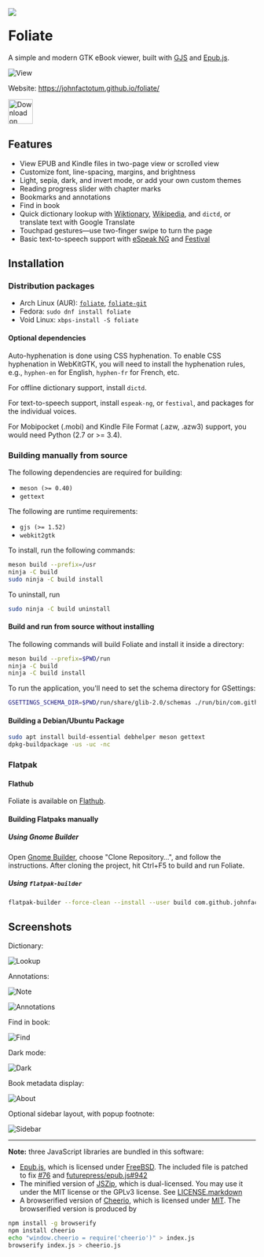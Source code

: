 <img src="data/com.github.johnfactotum.Foliate.svg" align="left">

# Foliate

A simple and modern GTK eBook viewer, built with [GJS](https://gitlab.gnome.org/GNOME/gjs) and [Epub.js](https://github.com/futurepress/epub.js/).

![View](data/screenshots/view.png)

Website: https://johnfactotum.github.io/foliate/

<a href="https://flathub.org/apps/details/com.github.johnfactotum.Foliate"><img height="50" alt="Download on Flathub" src="https://flathub.org/assets/badges/flathub-badge-en.png"/></a>

## Features

- View EPUB and Kindle files in two-page view or scrolled view
- Customize font, line-spacing, margins, and brightness
- Light, sepia, dark, and invert mode, or add your own custom themes
- Reading progress slider with chapter marks
- Bookmarks and annotations
- Find in book
- Quick dictionary lookup with [Wiktionary](https://en.wiktionary.org/), [Wikipedia](https://en.wikipedia.org/), and `dictd`, or translate text with Google Translate
- Touchpad gestures—use two-finger swipe to turn the page
- Basic text-to-speech support with [eSpeak NG](https://github.com/espeak-ng/espeak-ng) and [Festival](http://www.cstr.ed.ac.uk/projects/festival/)

## Installation

### Distribution packages

- Arch Linux (AUR): [`foliate`](https://aur.archlinux.org/packages/foliate/), [`foliate-git`](https://aur.archlinux.org/packages/foliate-git/)
- Fedora: `sudo dnf install foliate`
- Void Linux: `xbps-install -S foliate`


#### Optional dependencies

Auto-hyphenation is done using CSS hyphenation. To enable CSS hyphenation in WebKitGTK, you will need to install the hyphenation rules, e.g., `hyphen-en` for English, `hyphen-fr` for French, etc.

For offline dictionary support, install `dictd`.

For text-to-speech support, install `espeak-ng`, or `festival`, and packages for the individual voices.

For Mobipocket (.mobi) and Kindle File Format (.azw, .azw3) support, you would need Python (2.7 or >= 3.4).

### Building manually from source

The following dependencies are required for building:

- `meson (>= 0.40)`
- `gettext`

The following are runtime requirements:

- `gjs (>= 1.52)`
- `webkit2gtk`

To install, run the following commands:

```bash
meson build --prefix=/usr
ninja -C build
sudo ninja -C build install
```

To uninstall, run

```bash
sudo ninja -C build uninstall
```

#### Build and run from source without installing

The following commands will build Foliate and install it inside a directory:

```bash
meson build --prefix=$PWD/run
ninja -C build
ninja -C build install
```

To run the application, you'll need to set the schema directory for GSettings:
```bash
GSETTINGS_SCHEMA_DIR=$PWD/run/share/glib-2.0/schemas ./run/bin/com.github.johnfactotum.Foliate
```

#### Building a Debian/Ubuntu Package

```bash
sudo apt install build-essential debhelper meson gettext
dpkg-buildpackage -us -uc -nc
```

### Flatpak

#### Flathub

Foliate is available on [Flathub](https://flathub.org/apps/details/com.github.johnfactotum.Foliate).

#### Building Flatpaks manually

##### Using Gnome Builder
Open [Gnome Builder](https://wiki.gnome.org/Apps/Builder), choose "Clone Repository…", and follow the instructions. After cloning the project, hit Ctrl+F5 to build and run Foliate.

##### Using `flatpak-builder`

```bash
flatpak-builder --force-clean --install --user build com.github.johnfactotum.Foliate.json
```

## Screenshots

Dictionary:

![Lookup](data/screenshots/lookup.png)

Annotations:

![Note](data/screenshots/note.png)

![Annotations](data/screenshots/annotations.png)

Find in book:

![Find](data/screenshots/find.png)

Dark mode:

![Dark](data/screenshots/dark.png)

Book metadata display:

![About](data/screenshots/about.png)

Optional sidebar layout, with popup footnote:

![Sidebar](data/screenshots/sidebar.png)

---

**Note:** three JavaScript libraries are bundled in this software:

- [Epub.js](https://github.com/futurepress/epub.js/), which is licensed under [FreeBSD](https://github.com/futurepress/epub.js/blob/master/license). The included file is patched to fix [#76](https://github.com/johnfactotum/foliate/issues/76) and  [futurepress/epub.js#942](https://github.com/futurepress/epub.js/issues/942)
- The minified version of [JSZip](https://stuk.github.io/jszip/), which is dual-licensed. You may use it under the MIT license or the GPLv3 license. See [LICENSE.markdown](https://github.com/Stuk/jszip/blob/master/LICENSE.markdown)
- A browserified version of [Cheerio](https://cheerio.js.org/), which is licensed under [MIT](https://github.com/cheeriojs/cheerio/blob/master/LICENSE). The browserified version is produced by
```bash
npm install -g browserify
npm install cheerio
echo "window.cheerio = require('cheerio')" > index.js
browserify index.js > cheerio.js
```
